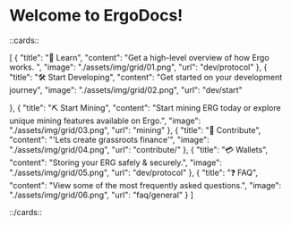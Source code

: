 # Welcome to ErgoDocs!

::cards::

[
  {
    "title": "🔬 Learn",
    "content": "Get a high-level overview of how Ergo works. ",
    "image": "./assets/img/grid/01.png",
    "url": "dev/protocol"
  },
  {
    "title": "🛠 Start Developing",
    "content": "Get started on your development journey",
    "image": "./assets/img/grid/02.png",
    "url": "dev/start"

  },
  {
    "title": "⛏ Start Mining",
    "content": "Start mining ERG today or explore unique mining features available on Ergo.",
    "image": "./assets/img/grid/03.png",
    "url": "mining"
  },
  {
    "title": "🤝 Contribute",
    "content": "'Lets create grassroots finance'",
    "image": "./assets/img/grid/04.png",
    "url": "contribute/"
  },
  {
    "title": "💳 Wallets",
    "content": "Storing your ERG safely & securely.",
    "image": "./assets/img/grid/05.png",
    "url": "dev/protocol"
  },
  {
    "title": "❓ FAQ",
    "content": "View some of the most frequently asked questions.",
    "image": "./assets/img/grid/06.png",
    "url": "faq/general"
  }
]

::/cards::
